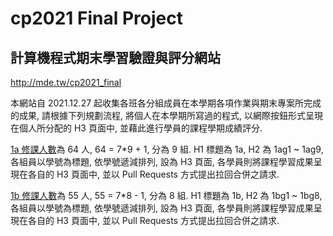 # cp2021 Final Project
計算機程式期末學習驗證與評分網站
----

http://mde.tw/cp2021_final

本網站自 2021.12.27 起收集各班各分組成員在本學期各項作業與期末專案所完成的成果, 請根據下列規劃流程, 將個人在本學期所寫過的程式, 以網際按鈕形式呈現在個人所分配的 H3 頁面中, 並藉此進行學員的課程學期成績評分.

[1a 修課人數](https://mde.tw/cp2021/content/run.html?src=https://gist.githubusercontent.com/mdecourse/9297ec10e8a151207e7e76373b78ad64/raw/a7a527b6d268f0e61f562c51db69ba3f4de6b2da/cp1a_count_num_of_stud.py)為 64 人, 64 = 7*9 + 1, 分為 9 組. H1 標題為 1a, H2 為 1ag1 ~ 1ag9, 各組員以學號為標題, 依學號遞減排列, 設為 H3 頁面, 各學員則將課程學習成果呈現在各自的 H3 頁面中, 並以 Pull Requests 方式提出拉回合併之請求.

[1b 修課人數](https://mde.tw/cp2021/content/run.html?src=https://gist.githubusercontent.com/mdecourse/9297ec10e8a151207e7e76373b78ad64/raw/a7a527b6d268f0e61f562c51db69ba3f4de6b2da/cp1b_count_num_of_stud.py)為 55 人, 55 = 7*8 - 1, 分為 8 組. H1 標題為 1b, H2 為 1bg1 ~ 1bg8, 各組員以學號為標題, 依學號遞減排列, 設為 H3 頁面, 各學員則將課程學習成果呈現在各自的 H3 頁面中, 並以 Pull Requests 方式提出拉回合併之請求.


